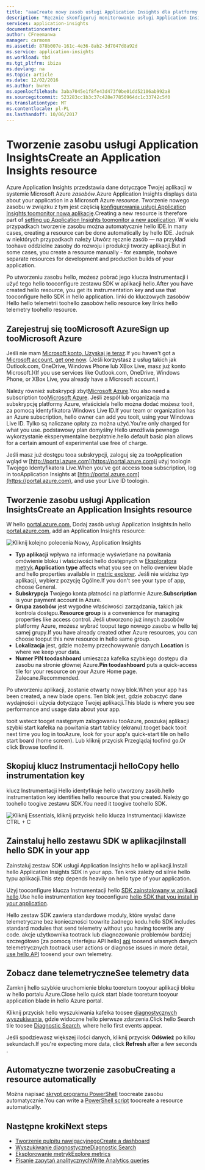 ```yaml
---
title: "aaaCreate nowy zasób usługi Application Insights dla platformy Azure | Dokumentacja firmy Microsoft"
description: "Ręcznie skonfiguruj monitorowanie usługi Application Insights dla nowej aplikacji na żywo."
services: application-insights
documentationcenter: 
author: CFreemanwa
manager: carmonm
ms.assetid: 878b007e-161c-4e36-8ab2-3d7047d8a92d
ms.service: application-insights
ms.workload: tbd
ms.tgt_pltfrm: ibiza
ms.devlang: na
ms.topic: article
ms.date: 12/02/2016
ms.author: bwren
ms.openlocfilehash: 3aba7045e1f8fe43d473f0be01dd52106ab992a8
ms.sourcegitcommit: 523283cc1b3c37c428e77850964dc1c33742c5f0
ms.translationtype: MT
ms.contentlocale: pl-PL
ms.lasthandoff: 10/06/2017
---
```

# <a name="create-an-application-insights-resource"></a><span data-ttu-id="f16dd-103">Tworzenie zasobu usługi Application Insights</span><span class="sxs-lookup"><span data-stu-id="f16dd-103">Create an Application Insights resource</span></span>
<span data-ttu-id="f16dd-104">Azure Application Insights przedstawia dane dotyczące Twojej aplikacji w systemie Microsoft Azure *zasobów*.</span><span class="sxs-lookup"><span data-stu-id="f16dd-104">Azure Application Insights displays data about your application in a Microsoft Azure *resource*.</span></span> <span data-ttu-id="f16dd-105">Tworzenie nowego zasobu w związku z tym jest częścią [konfigurowania usługi Application Insights toomonitor nową aplikację][start].</span><span class="sxs-lookup"><span data-stu-id="f16dd-105">Creating a new resource is therefore part of [setting up Application Insights toomonitor a new application][start].</span></span> <span data-ttu-id="f16dd-106">W wielu przypadkach tworzenie zasobu można automatycznie hello IDE.</span><span class="sxs-lookup"><span data-stu-id="f16dd-106">In many cases, creating a resource can be done automatically by hello IDE.</span></span> <span data-ttu-id="f16dd-107">Jednak w niektórych przypadkach należy Utwórz ręcznie zasób — na przykład toohave oddzielne zasoby do rozwoju i produkcji tworzy aplikacji.</span><span class="sxs-lookup"><span data-stu-id="f16dd-107">But in some cases, you create a resource manually - for example, toohave separate resources for development and production builds of your application.</span></span>

<span data-ttu-id="f16dd-108">Po utworzeniu zasobu hello, możesz pobrać jego klucza Instrumentacji i użyć tego hello tooconfigure zestawu SDK w aplikacji hello.</span><span class="sxs-lookup"><span data-stu-id="f16dd-108">After you have created hello resource, you get its instrumentation key and use that tooconfigure hello SDK in hello application.</span></span> <span data-ttu-id="f16dd-109">linki do kluczowych zasobów Hello hello telemetrii toohello zasobów.</span><span class="sxs-lookup"><span data-stu-id="f16dd-109">hello resource key links hello telemetry toohello resource.</span></span>

## <a name="sign-up-toomicrosoft-azure"></a><span data-ttu-id="f16dd-110">Zarejestruj się tooMicrosoft Azure</span><span class="sxs-lookup"><span data-stu-id="f16dd-110">Sign up tooMicrosoft Azure</span></span>
<span data-ttu-id="f16dd-111">Jeśli nie mam [Microsoft konto, Uzyskaj je teraz](http://live.com).</span><span class="sxs-lookup"><span data-stu-id="f16dd-111">If you haven't got a [Microsoft account, get one now](http://live.com).</span></span> <span data-ttu-id="f16dd-112">(Jeśli korzystasz z usług takich jak Outlook.com, OneDrive, Windows Phone lub XBox Live, masz już konto Microsoft.)</span><span class="sxs-lookup"><span data-stu-id="f16dd-112">(If you use services like Outlook.com, OneDrive, Windows Phone, or XBox Live, you already have a Microsoft account.)</span></span>

<span data-ttu-id="f16dd-113">Należy również subskrypcji zbyt[Microsoft Azure](http://azure.com).</span><span class="sxs-lookup"><span data-stu-id="f16dd-113">You also need a subscription too[Microsoft Azure](http://azure.com).</span></span> <span data-ttu-id="f16dd-114">Jeśli zespół lub organizacja ma subskrypcję platformy Azure, właściciela hello można dodać możesz tooit, za pomocą identyfikatora Windows Live ID.</span><span class="sxs-lookup"><span data-stu-id="f16dd-114">If your team or organization has an Azure subscription, hello owner can add you tooit, using your Windows Live ID.</span></span> <span data-ttu-id="f16dd-115">Tylko są naliczane opłaty za można użyć.</span><span class="sxs-lookup"><span data-stu-id="f16dd-115">You're only charged for what you use.</span></span> <span data-ttu-id="f16dd-116">podstawowy plan domyślny Hello umożliwia pewnego wykorzystanie eksperymentalne bezpłatnie.</span><span class="sxs-lookup"><span data-stu-id="f16dd-116">hello default basic plan allows for a certain amount of experimental use free of charge.</span></span>

<span data-ttu-id="f16dd-117">Jeśli masz już dostępu tooa subskrypcji, zaloguj się za tooApplication wgląd w [http://portal.azure.com](https://portal.azure.com)i użyj toologin Twojego Identyfikatora Live.</span><span class="sxs-lookup"><span data-stu-id="f16dd-117">When you've got access tooa subscription, log in tooApplication Insights at [http://portal.azure.com](https://portal.azure.com), and use your Live ID toologin.</span></span>

## <a name="create-an-application-insights-resource"></a><span data-ttu-id="f16dd-118">Tworzenie zasobu usługi Application Insights</span><span class="sxs-lookup"><span data-stu-id="f16dd-118">Create an Application Insights resource</span></span>
<span data-ttu-id="f16dd-119">W hello [portal.azure.com](https://portal.azure.com), Dodaj zasób usługi Application Insights:</span><span class="sxs-lookup"><span data-stu-id="f16dd-119">In hello [portal.azure.com](https://portal.azure.com), add an Application Insights resource:</span></span>

![Kliknij kolejno polecenia Nowy, Application Insights](./media/app-insights-create-new-resource/01-new.png)

* <span data-ttu-id="f16dd-121">**Typ aplikacji** wpływa na informacje wyświetlane na powitania omówienie bloku i właściwości hello dostępnych w [Eksploratora metryk][metrics].</span><span class="sxs-lookup"><span data-stu-id="f16dd-121">**Application type** affects what you see on hello overview blade and hello properties available in [metric explorer][metrics].</span></span> <span data-ttu-id="f16dd-122">Jeśli nie widzisz typ aplikacji, wybierz pozycję Ogólne.</span><span class="sxs-lookup"><span data-stu-id="f16dd-122">If you don't see your type of app, choose General.</span></span>
* <span data-ttu-id="f16dd-123">**Subskrypcja** Twojego konta płatności na platformie Azure.</span><span class="sxs-lookup"><span data-stu-id="f16dd-123">**Subscription** is your payment account in Azure.</span></span>
* <span data-ttu-id="f16dd-124">**Grupa zasobów** jest wygodne właściwości zarządzania, takich jak kontrola dostępu.</span><span class="sxs-lookup"><span data-stu-id="f16dd-124">**Resource group** is a convenience for managing properties like access control.</span></span> <span data-ttu-id="f16dd-125">Jeśli utworzono już innych zasobów platformy Azure, możesz wybrać tooput tego nowego zasobu w hello tej samej grupy.</span><span class="sxs-lookup"><span data-stu-id="f16dd-125">If you have already created other Azure resources, you can choose tooput this new resource in hello same group.</span></span>
* <span data-ttu-id="f16dd-126">**Lokalizacja** jest, gdzie możemy przechowywanie danych.</span><span class="sxs-lookup"><span data-stu-id="f16dd-126">**Location** is where we keep your data.</span></span>
* <span data-ttu-id="f16dd-127">**Numer PIN toodashboard** umieszcza kafelka szybkiego dostępu dla zasobu na stronie głównej Azure.</span><span class="sxs-lookup"><span data-stu-id="f16dd-127">**Pin toodashboard** puts a quick-access tile for your resource on your Azure Home page.</span></span> <span data-ttu-id="f16dd-128">Zalecane.</span><span class="sxs-lookup"><span data-stu-id="f16dd-128">Recommended.</span></span>

<span data-ttu-id="f16dd-129">Po utworzeniu aplikacji, zostanie otwarty nowy blok.</span><span class="sxs-lookup"><span data-stu-id="f16dd-129">When your app has been created, a new blade opens.</span></span> <span data-ttu-id="f16dd-130">Ten blok jest, gdzie zobaczyć dane wydajności i użycia dotyczące Twojej aplikacji.</span><span class="sxs-lookup"><span data-stu-id="f16dd-130">This blade is where you see performance and usage data about your app.</span></span> 

<span data-ttu-id="f16dd-131">tooit wstecz tooget następnym zalogowaniu tooAzure, poszukaj aplikacji szybki start kafelka na powitania start tablicy (ekranu).</span><span class="sxs-lookup"><span data-stu-id="f16dd-131">tooget back tooit next time you log in tooAzure, look for your app's quick-start tile on hello start board (home screen).</span></span> <span data-ttu-id="f16dd-132">Lub kliknij przycisk Przeglądaj toofind go.</span><span class="sxs-lookup"><span data-stu-id="f16dd-132">Or click Browse toofind it.</span></span>

## <a name="copy-hello-instrumentation-key"></a><span data-ttu-id="f16dd-133">Skopiuj klucz Instrumentacji hello</span><span class="sxs-lookup"><span data-stu-id="f16dd-133">Copy hello instrumentation key</span></span>
<span data-ttu-id="f16dd-134">klucz Instrumentacji Hello identyfikuje hello utworzony zasób.</span><span class="sxs-lookup"><span data-stu-id="f16dd-134">hello instrumentation key identifies hello resource that you created.</span></span> <span data-ttu-id="f16dd-135">Należy go toohello toogive zestawu SDK.</span><span class="sxs-lookup"><span data-stu-id="f16dd-135">You need it toogive toohello SDK.</span></span>

![Kliknij Essentials, kliknij przycisk hello klucza Instrumentacji klawisze CTRL + C](./media/app-insights-create-new-resource/02-props.png)

## <a name="install-hello-sdk-in-your-app"></a><span data-ttu-id="f16dd-137">Zainstaluj hello zestawu SDK w aplikacji</span><span class="sxs-lookup"><span data-stu-id="f16dd-137">Install hello SDK in your app</span></span>
<span data-ttu-id="f16dd-138">Zainstaluj zestaw SDK usługi Application Insights hello w aplikacji.</span><span class="sxs-lookup"><span data-stu-id="f16dd-138">Install hello Application Insights SDK in your app.</span></span> <span data-ttu-id="f16dd-139">Ten krok zależy od silnie hello typu aplikacji.</span><span class="sxs-lookup"><span data-stu-id="f16dd-139">This step depends heavily on hello type of your application.</span></span> 

<span data-ttu-id="f16dd-140">Użyj tooconfigure klucza Instrumentacji hello [SDK zainstalowany w aplikacji hello][start].</span><span class="sxs-lookup"><span data-stu-id="f16dd-140">Use hello instrumentation key tooconfigure [hello SDK that you install in your application][start].</span></span>

<span data-ttu-id="f16dd-141">Hello zestaw SDK zawiera standardowe moduły, które wysłać dane telemetryczne bez konieczności toowrite żadnego kodu.</span><span class="sxs-lookup"><span data-stu-id="f16dd-141">hello SDK includes standard modules that send telemetry without you having toowrite any code.</span></span> <span data-ttu-id="f16dd-142">akcje użytkownika tootrack lub diagnozowanie problemów bardziej szczegółowo [za pomocą interfejsu API hello] [ api] toosend własnych danych telemetrycznych.</span><span class="sxs-lookup"><span data-stu-id="f16dd-142">tootrack user actions or diagnose issues in more detail, [use hello API][api] toosend your own telemetry.</span></span>

## <span data-ttu-id="f16dd-143"><a name="monitor"></a>Zobacz dane telemetryczne</span><span class="sxs-lookup"><span data-stu-id="f16dd-143"><a name="monitor"></a>See telemetry data</span></span>
<span data-ttu-id="f16dd-144">Zamknij hello szybkie uruchomienie bloku tooreturn tooyour aplikacji bloku w hello portalu Azure.</span><span class="sxs-lookup"><span data-stu-id="f16dd-144">Close hello quick start blade tooreturn tooyour application blade in hello Azure portal.</span></span>

<span data-ttu-id="f16dd-145">Kliknij przycisk hello wyszukiwania kafelka toosee [diagnostycznych wyszukiwania][diagnostic], gdzie widoczne hello pierwsze zdarzenia.</span><span class="sxs-lookup"><span data-stu-id="f16dd-145">Click hello Search tile toosee [Diagnostic Search][diagnostic], where hello first events appear.</span></span> 

<span data-ttu-id="f16dd-146">Jeśli spodziewasz większej ilości danych, kliknij przycisk **Odśwież** po kilku sekundach.</span><span class="sxs-lookup"><span data-stu-id="f16dd-146">If you're expecting more data, click **Refresh** after a few seconds  .</span></span>

## <a name="creating-a-resource-automatically"></a><span data-ttu-id="f16dd-147">Automatyczne tworzenie zasobu</span><span class="sxs-lookup"><span data-stu-id="f16dd-147">Creating a resource automatically</span></span>
<span data-ttu-id="f16dd-148">Można napisać [skrypt programu PowerShell](app-insights-powershell.md) toocreate zasobu automatycznie.</span><span class="sxs-lookup"><span data-stu-id="f16dd-148">You can write a [PowerShell script](app-insights-powershell.md) toocreate a resource automatically.</span></span>

## <a name="next-steps"></a><span data-ttu-id="f16dd-149">Następne kroki</span><span class="sxs-lookup"><span data-stu-id="f16dd-149">Next steps</span></span>
* [<span data-ttu-id="f16dd-150">Tworzenie pulpitu nawigacyjnego</span><span class="sxs-lookup"><span data-stu-id="f16dd-150">Create a dashboard</span></span>](app-insights-dashboards.md)
* [<span data-ttu-id="f16dd-151">Wyszukiwanie diagnostyczne</span><span class="sxs-lookup"><span data-stu-id="f16dd-151">Diagnostic Search</span></span>](app-insights-diagnostic-search.md)
* [<span data-ttu-id="f16dd-152">Eksplorowanie metryk</span><span class="sxs-lookup"><span data-stu-id="f16dd-152">Explore metrics</span></span>](app-insights-metrics-explorer.md)
* [<span data-ttu-id="f16dd-153">Pisanie zapytań analitycznych</span><span class="sxs-lookup"><span data-stu-id="f16dd-153">Write Analytics queries</span></span>](app-insights-analytics.md)

<!--Link references-->

[api]: app-insights-api-custom-events-metrics.md
[diagnostic]: app-insights-diagnostic-search.md
[metrics]: app-insights-metrics-explorer.md
[start]: app-insights-overview.md

